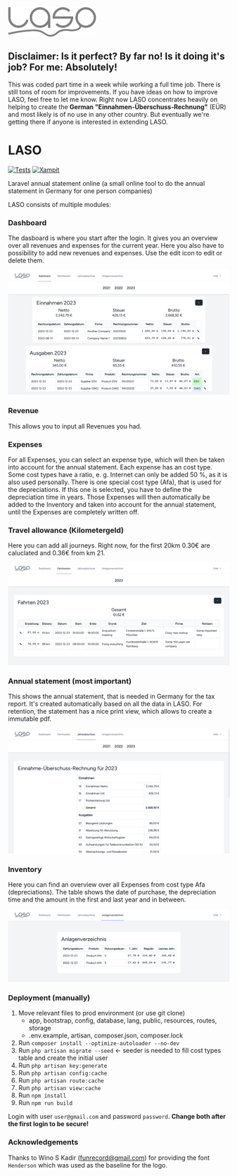 <img src="assets/laso-logo.png" style="width:200px">

## Disclaimer: Is it perfect? By far no! Is it doing it's job? For me: Absolutely!

This was coded part time in a week while working a full time job. There is still tons of room for improvements. If you have ideas on how to improve LASO, feel free to let me know. Right now LASO concentrates heavily on helping to create the **German "Einnahmen-Überschuss-Rechnung"** (EÜR) and most likely is of no use in any other country. But eventually we're getting there if anyone is interested in extending LASO.

# LASO

[![Tests](https://github.com/xam-ps/LASO/actions/workflows/tests.yml/badge.svg)](https://github.com/xam-ps/LASO/actions/workflows/tests.yml)
[![Xampit](https://img.shields.io/badge/powered_by-Xampit-2487b8.svg)](https://xampit.de/)

Laravel annual statement online (a small online tool to do the annual statement in Germany for one person companies)

LASO consists of multiple modules:

### Dashboard

The dasboard is where you start after the login. It gives you an overview over all revenues and expenses for the current year. Here you also have to possibility to add new revenues and expenses. Use the edit icon to edit or delete them.

![laso-dashboard](assets/laso-dashboard.png)

### Revenue

This allows you to input all Revenues you had.

### Expenses

For all Expenses, you can select an expense type, which will then be taken into account for the annual statement. Each expense has an cost type. Some cost types have a ratio, e. g. Internet can only be added 50 %, as it is also used personally. There is one special cost type (Afa), that is used for the depreciations. If this one is selected, you have to define the depreciation time in years. Those Expenses will then automatically be added to the Inventory and taken into account for the annual statement, until the Expenses are completely written off.

### Travel allowance (Kilometergeld)

Here you can add all journeys. Right now, for the first 20km 0.30€ are caluclated and 0.36€ from km 21.

![laso-dashboard](assets/travel.png)

### Annual statement (most important)

This shows the annual statement, that is needed in Germany for the tax report. It's created automatically based on all the data in LASO. For retention, the statement has a nice print view, which allows to create a immutable pdf.

![laso-dashboard](assets/statement.png)

### Inventory

Here you can find an overview over all Expenses from cost type Afa (depreciations). The table shows the date of purchase, the depreciation time and the amount in the first and last year and in between.

![laso-dashboard](assets/inventory.png)

### Deployment (manually)

1. Move relevant files to prod environment (or use git clone)
    - app, bootstrap, config, database, lang, public, resources, routes, storage
    - .env.example, artisan, composer.json, composer.lock
1. Run `composer install --optimize-autoloader --no-dev`
1. Run `php artisan migrate --seed` <- seeder is needed to fill cost types table and create the initial user
1. Run `php artisan key:generate`
1. Run `php artisan config:cache`
1. Run `php artisan route:cache`
1. Run `php artisan view:cache`
1. Run `npm install `
1. Run `npm run build`

Login with user `user@gmail.com` and password `password`. **Change both after the first login to be secure!**

### Acknowledgements

Thanks to Wino S Kadir (funrecord@gmail.com) for providing the font `Henderson` which was used as the baseline for the logo.
